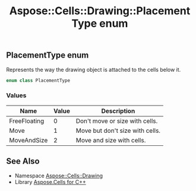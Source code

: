 ﻿---
title: Aspose::Cells::Drawing::PlacementType enum
linktitle: PlacementType
second_title: Aspose.Cells for C++ API Reference
description: 'Aspose::Cells::Drawing::PlacementType enum. Represents the way the drawing object is attached to the cells below it in C++.'
type: docs
weight: 10300
url: /cpp/aspose.cells.drawing/placementtype/
---
## PlacementType enum


Represents the way the drawing object is attached to the cells below it.

```cpp
enum class PlacementType
```

### Values

| Name | Value | Description |
| --- | --- | --- |
| FreeFloating | 0 | Don't move or size with cells. |
| Move | 1 | Move but don't size with cells. |
| MoveAndSize | 2 | Move and size with cells. |

## See Also

* Namespace [Aspose::Cells::Drawing](../)
* Library [Aspose.Cells for C++](../../)
